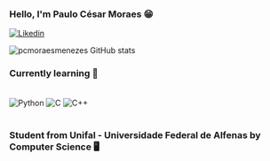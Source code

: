 ### Hello, I'm Paulo César Moraes 😁
[![Likedin](https://img.shields.io/badge/LinkedIn-0077B5?style=for-the-badge&logo=linkedin&logoColor=white)](https://www.linkedin.com/in/paulo-césar-moraes-04181b247/)



![pcmoraesmenezes GitHub stats](https://github-readme-stats.vercel.app/api?username=pcmoraesmenezes&show_icons=true&theme=dracula)


### Currently learning 🔧


<div style="display: inline_block"><br/>
<img align="center" alt="Python"src= https://img.shields.io/badge/Python-14354C?style=for-the-badge&logo=python&logoColor=white/>
<img align="center" alt="C"src= https://img.shields.io/badge/C-00599C?style=for-the-badge&logo=c&logoColor=white/>
<img align="center" alt="C++"src= https://img.shields.io/badge/C%2B%2B-00599C?style=for-the-badge&logo=c%2B%2B&logoColor=white/>
</div><br/>


### Student from Unifal - Universidade Federal de Alfenas by Computer Science 🖥️
